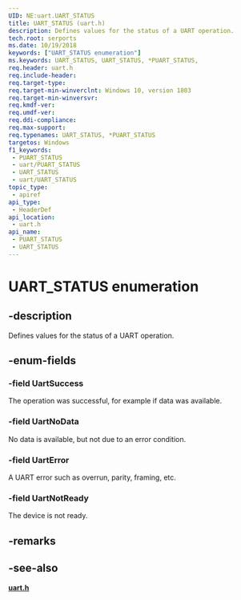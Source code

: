 ```yaml
---
UID: NE:uart.UART_STATUS
title: UART_STATUS (uart.h)
description: Defines values for the status of a UART operation.
tech.root: serports
ms.date: 10/19/2018
keywords: ["UART_STATUS enumeration"]
ms.keywords: UART_STATUS, UART_STATUS, *PUART_STATUS,
req.header: uart.h
req.include-header: 
req.target-type: 
req.target-min-winverclnt: Windows 10, version 1803
req.target-min-winversvr: 
req.kmdf-ver: 
req.umdf-ver: 
req.ddi-compliance: 
req.max-support: 
req.typenames: UART_STATUS, *PUART_STATUS
targetos: Windows
f1_keywords:
 - PUART_STATUS
 - uart/PUART_STATUS
 - UART_STATUS
 - uart/UART_STATUS
topic_type:
 - apiref
api_type:
 - HeaderDef
api_location:
 - uart.h
api_name:
 - PUART_STATUS
 - UART_STATUS
---
```


# UART_STATUS enumeration


## -description

Defines values for the status of a UART operation.

## -enum-fields

### -field UartSuccess

The operation was successful, for example if data was available.

### -field UartNoData

No data is available, but not due to an error condition.

### -field UartError

A UART error such as overrun, parity, framing, etc.

### -field UartNotReady

The device is not ready.

## -remarks

## -see-also

[**uart.h**](index.md)